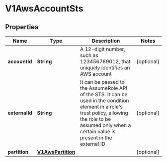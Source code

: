 # V1AwsAccountSts

## Properties
Name | Type | Description | Notes
------------ | ------------- | ------------- | -------------
**accountId** | **String** | A 12-digit number, such as 123456789012, that uniquely identifies an AWS account |  [optional]
**externalId** | **String** | It can be passed to the AssumeRole API of the STS. It can be used in the condition element in a role&#x27;s trust policy, allowing the role to be assumed only when a certain value is present in the external ID |  [optional]
**partition** | [**V1AwsPartition**](V1AwsPartition.md) |  |  [optional]
